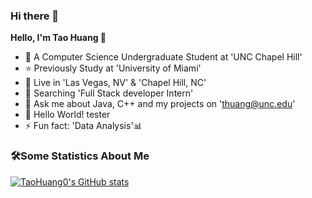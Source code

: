 ### Hi there 👋  

**Hello, I'm Tao Huang 👋**  
*   🌱 A Computer Science Undergraduate Student at 'UNC Chapel Hill'  
*   ⭐ Previously Study at 'University of Miami'  
*   👯 Live in 'Las Vegas, NV' & 'Chapel Hill, NC'  
*   🔭 Searching 'Full Stack developer Intern'  
*   💬 Ask me about Java, C++ and my projects on 'thuang@unc.edu'  
*   🤔 Hello World! tester  
*   ⚡ Fun fact: 'Data Analysis'📊  


### 🛠Some Statistics About Me

[![TaoHuang0's GitHub stats](https://github-readme-stats.vercel.app/api?username=TaoHuang0)](https://github.com/anuraghazra/github-readme-stats)


<!--
**TaoHuang0/TaoHuang0** is a ✨ _special_ ✨ repository because its `README.md` (this file) appears on your GitHub profile.

Here are some ideas to get you started:

- 🔭 I’m currently working on ...
- 🌱 I’m currently learning ...
- 👯 I’m looking to collaborate on ...
- 🤔 I’m looking for help with ...
- 💬 Ask me about ...
- 📫 How to reach me: ...
- 😄 Pronouns: ...
- ⚡ Fun fact: ...
-->
